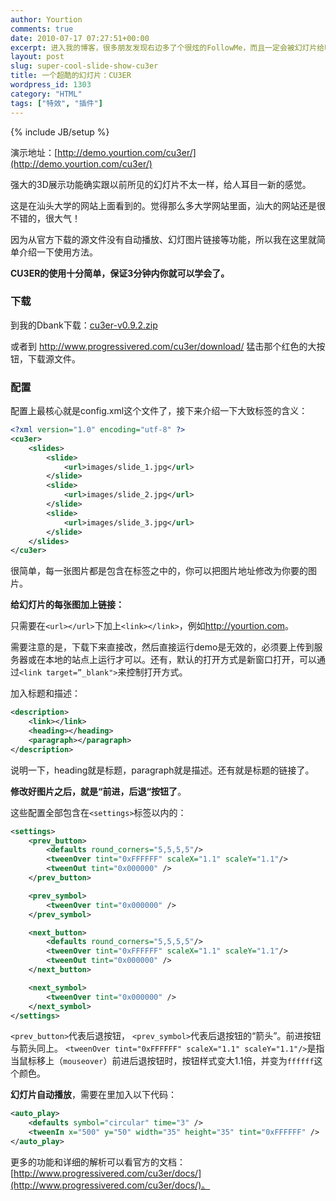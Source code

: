 ```yaml
---
author: Yourtion
comments: true
date: 2010-07-17 07:27:51+00:00
excerpt: 进入我的博客，很多朋友发现右边多了个很炫的FollowMe，而且一定会被幻灯片给吸引住。强大的3D展示功能确实跟以前所见的幻灯片不太一样，给人耳目一新的感觉。所以我忍不住把它移植到我的博客上。
layout: post
slug: super-cool-slide-show-cu3er
title: 一个超酷的幻灯片：CU3ER
wordpress_id: 1303
category: "HTML"
tags: ["特效", "插件"]
---
```

{% include JB/setup %}

演示地址：[http://demo.yourtion.com/cu3er/](http://demo.yourtion.com/cu3er/)

强大的3D展示功能确实跟以前所见的幻灯片不太一样，给人耳目一新的感觉。

这是在汕头大学的网站上面看到的。觉得那么多大学网站里面，汕大的网站还是很不错的，很大气！

因为从官方下载的源文件没有自动播放、幻灯图片链接等功能，所以我在这里就简单介绍一下使用方法。

**CU3ER的使用十分简单，保证3分钟内你就可以学会了。**


### 下载

到我的Dbank下载：[cu3er-v0.9.2.zip](http://www.dbank.com/download.action?t=40&k=NDEyODg2ODk=&pcode=LCwxMjAzODksMTIwMzg5&rnd=4)

或者到 http://www.progressivered.com/cu3er/download/ 猛击那个红色的大按钮，下载源文件。

### 配置

配置上最核心就是config.xml这个文件了，接下来介绍一下大致标签的含义：

```xml
<?xml version="1.0" encoding="utf-8" ?>
<cu3er>
	<slides>
		<slide>
			<url>images/slide_1.jpg</url>
		</slide>
		<slide>
			<url>images/slide_2.jpg</url>
		</slide>
		<slide>
			<url>images/slide_3.jpg</url>
		</slide>
	</slides>
</cu3er>
```


很简单，每一张图片都是包含在标签之中的，你可以把图片地址修改为你要的图片。

**给幻灯片的每张图加上链接：**

只需要在```<url></url>```下加上```<link></link>```，例如<link>http://yourtion.com</link>。

需要注意的是，下载下来直接改，然后直接运行demo是无效的，必须要上传到服务器或在本地的站点上运行才可以。还有，默认的打开方式是新窗口打开，可以通过```<link target=”_blank">```来控制打开方式。

加入标题和描述：

```xml
<description>
	<link></link>
	<heading></heading>
	<paragraph></paragraph>
</description>
```

说明一下，heading就是标题，paragraph就是描述。还有<link>就是标题的链接了。

**修改好图片之后，就是“前进，后退“按钮了**。

这些配置全部包含在```<settings>```标签以内的：


```xml
<settings>
	<prev_button>
		<defaults round_corners="5,5,5,5"/>
		<tweenOver tint="0xFFFFFF" scaleX="1.1" scaleY="1.1"/>
		<tweenOut tint="0x000000" />
	</prev_button>

	<prev_symbol>
		<tweenOver tint="0x000000" />
	</prev_symbol>

	<next_button>
		<defaults round_corners="5,5,5,5"/>
		<tweenOver tint="0xFFFFFF" scaleX="1.1" scaleY="1.1"/>
		<tweenOut tint="0x000000" />
	</next_button>

	<next_symbol>
		<tweenOver tint="0x000000" />
	</next_symbol>
</settings>
```

```<prev_button>```代表后退按钮， ```<prev_symbol>```代表后退按钮的“箭头”。前进按钮与箭头同上。 ```<tweenOver tint="0xFFFFFF" scaleX="1.1" scaleY="1.1"/>```是指当鼠标移上（```mouseover```）前进后退按钮时，按钮样式变大1.1倍，并变为```ffffff```这个颜色。

**幻灯片自动播放**，需要在里加入以下代码：

```xml
<auto_play>
	<defaults symbol="circular" time="3" />
	<tweenIn x="500" y="50" width="35" height="35" tint="0xFFFFFF" />
</auto_play>
```

更多的功能和详细的解析可以看官方的文档：[http://www.progressivered.com/cu3er/docs/](http://www.progressivered.com/cu3er/docs/)。
